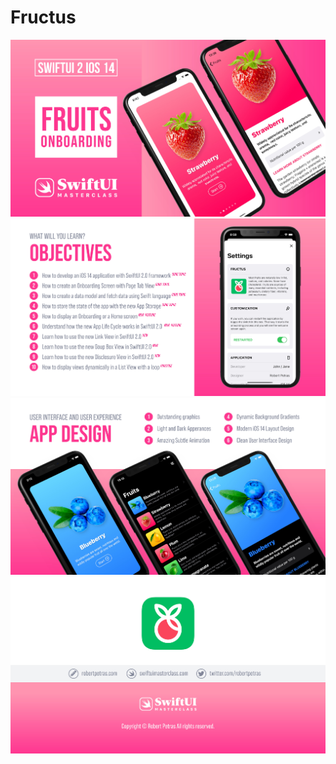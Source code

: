 # Fructus
![App Image](SwiftUI2-App01-Fruits-Workbook-1.jpg)
![App Image](SwiftUI2-App01-Fruits-Workbook-2.jpg)
![App Image](SwiftUI2-App01-Fruits-Workbook-3.jpg)
![App Image](SwiftUI2-App01-Fruits-Workbook-4.jpg)
